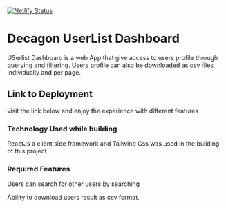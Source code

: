 [![Netlify Status](https://api.netlify.com/api/v1/badges/2811387b-a1f7-450b-b05f-a08090f30e6a/deploy-status)](https://app.netlify.com/sites/decagon-users-dashboard/deploys)

# Decagon UserList Dashboard

USerlist Dashboard is a web App that give access to users profile through querying and filtering. Users profile can also be downloaded as csv files individually and per page.

## Link to Deployment

visit the link below and enjoy the experience with different features

### Technology Used while building

ReactJs a client side framework and Tailwind Css was used in the building of this project

### Required Features

Users can search for other users by searching

Ability to download users result as csv format.